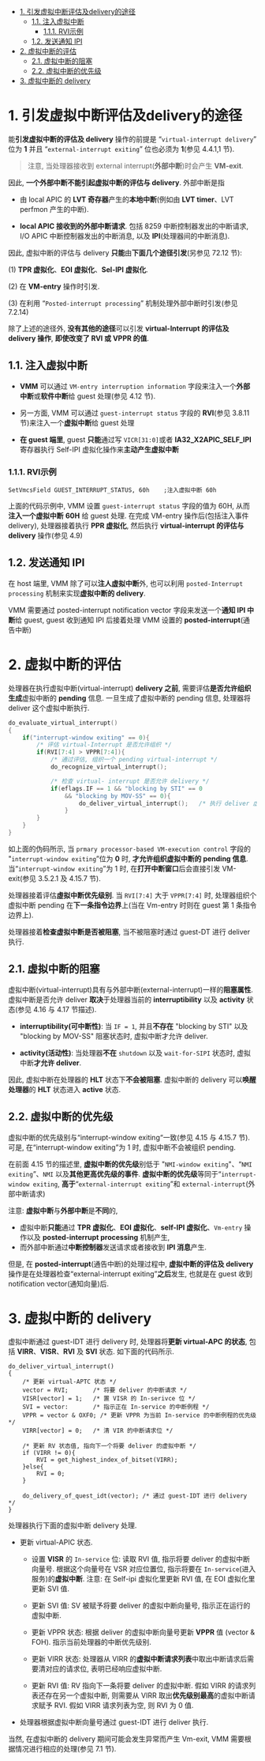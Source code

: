 
<!-- @import "[TOC]" {cmd="toc" depthFrom=1 depthTo=6 orderedList=false} -->

<!-- code_chunk_output -->

- [1. 引发虚拟中断评估及delivery的途径](#1-引发虚拟中断评估及delivery的途径)
  - [1.1. 注入虚拟中断](#11-注入虚拟中断)
    - [1.1.1. RVI示例](#111-rvi示例)
  - [1.2. 发送通知 IPI](#12-发送通知-ipi)
- [2. 虚拟中断的评估](#2-虚拟中断的评估)
  - [2.1. 虚拟中断的阻塞](#21-虚拟中断的阻塞)
  - [2.2. 虚拟中断的优先级](#22-虚拟中断的优先级)
- [3. 虚拟中断的 delivery](#3-虚拟中断的-delivery)

<!-- /code_chunk_output -->

# 1. 引发虚拟中断评估及delivery的途径

能**引发虚拟中断的评估及 delivery** 操作的前提是 “`virtual-interrupt delivery`” 位为 **1** 并且 “`external-interrupt exiting`” 位也必须为 **1**(参见 4.4.1,1 节). 

>注意, 当处理器接收到 external interrupt(**外部中断**)时会产生 **VM-exit**.

因此, **一个外部中断不能引起虚拟中断的评估与 delivery**. 外部中断是指

* 由 local APIC 的 **LVT 奇存器**产生的**本地中断**(例如由 **LVT timer**、LVT perfmon 产生的中断). 

* **local APIC 接收到的外部中断请求**. 包括 8259 中断控制器发出的中断请求, I/O APIC 中断控制器发出的中断消息, 以及 **IPI**(处理器间的中断消息). 

因此, 虚拟中断的评估与 delivery **只能**由**下面几个途径引发**(另参见 72.12 节):

(1) **TPR 虚拟化**、**EOI 虚拟化**、**Sel-IPI 虚拟化**. 

(2) 在 **VM-entry** 操作时引发. 

(3) 在利用 “`Posted-interrupt processing`” 机制处理外部中断时引发(参见 7.2.14)

除了上述的途径外, **没有其他的途径**可以引发 **virtual-Interrupt 的评估及 delivery 操作**, **即使改变了 RVI 或 VPPR 的值**. 

## 1.1. 注入虚拟中断

* **VMM** 可以通过 `VM-entry interruption information` 字段来注入一个**外部中断**或**软件中断**给 guest 处理(参见 4.12 节). 

* 另一方面, VMM 可以通过 `guest-interrupt status` 字段的 **RVI**(参见 3.8.11 节)来注入一个**虚拟中断**给 guest 处理

* **在 guest 端里**, guest **只能**通过写 `VICR[31:0]`或者 **IA32_X2APIC_SELF_IPI** 寄存器执行 Self-IPI 虚拟化操作来**主动产生虚拟中断**

### 1.1.1. RVI示例

```
SetVmcsField GUEST_INTERRUPT_STATUS, 60h    ;注入虚拟中断 60h 
```

上面的代码示例中, VMM 设置 `guest-interrupt status` 字段的值为 60H, 从而**注入一个虚拟中断** **60H** 给 guest 处理. 在完成 VM-entry 操作后(包括注入事件 delivery), 处理器接着执行 **PPR 虚拟化**, 然后执行 **virtual-interrupt 的评估与 delivery** 操作(参见 4.9)

## 1.2. 发送通知 IPI

在 host 端里, VMM 除了可以**注人虚拟中断**外, 也可以利用 `posted-Interrupt processing` 机制来实现**虚拟中断的 delivery**. 

VMM 需要通过 posted-interrupt notification vector 字段来发送一个**通知 IPI 中断**给 guest, guest 收到通知 IPI 后接着处理 VMM 设置的 **posted-interrupt**(通告中断)

# 2. 虚拟中断的评估

处理器在执行虚拟中断(virtual-interrupt) **delivery 之前**, 需要评估**是否允许组织生成**虚拟中断的 **pending** 信息. 一旦生成了虚拟中断的 pending 信息, 处理器将 deliver 这个虚拟中断执行. 

```cpp
do_evaluate_virtual_interrupt()
{
    if("interrupt-window exiting" == 0){
        /* 评估 virtual-Interrupt 是否允许组织 */
        if(RVI[7:4] > VPPR[7:4]){
            /* 通过评估, 组织一个 pending virtual-interrupt */
            do_recognize_virtual_interrupt();

            /* 检查 virtual- interrupt 是否允许 delivery */
            if(eflags.IF == 1 && "blocking by STI" == 0
                && "blocking by MOV-SS" == 0){
                    do_deliver_virtual_interrupt();   /* 执行 deliver 虚拟中断 */
                }
        }
    }
}
```

如上面的伪码所示, 当 `prmary processor-based VM-execution control` 字段的 "`interrupt-window exiting`”位为 **0** 时, **才允许组织虚拟中断的 pending 信息**. 当“`interrupt-window exiting`”为 1 时, 在**打开中断窗口**后会直接引发 VM-exit(参见 3.5.2.1 及 4.15.7 节). 

处理器接着评估**虛拟中断优先级别**. 当 `RVI[7:4]` 大于 `VPPR[7:4]` 时, 处理器组织个虚拟中断 pending 在**下一条指令边界**上(当在 Vm-entry 时则在 guest 第 1 条指令边界上). 

处理器接着**检查虚拟中断是否被阻塞**, 当不被阻塞时通过 guest-DT 进行 deliver 执行.

## 2.1. 虚拟中断的阻塞

虚拟中断(virtual-interrupt)具有与外部中断(external-interrupt)一样的**阻塞属性**. 虚拟中断是否允许 deliver **取决**于处理器当前的 **interruptibility** 以及 **activity** 状态(参见 4.16 与 4.17 节描述). 

* **interruptibility(可中断性)**: 当 `IF = 1`, 并且**不存在** "blocking by STI" 以及 "blocking by MOV-SS" 阻塞状态时, 虚拟中断才允许 deliver. 

* **activity(活动性)**: 当处理器**不在** `shutdown` 以及 `wait-for-SIPI` 状态时, 虚拟中断**才允许 deliver**.

因此, 虚拟中断在处理器的 **HLT** 状态下**不会被阻塞**. 虚拟中断的 delivery 可以**唤醒处理器**的 **HLT** 状态进入 **active** 状态. 

## 2.2. 虚拟中断的优先级

虚拟中断的优先级别与“interrupt-window exiting“一致(参见 4.15 与 4.15.7 节). 可是, 在“interrupt-window exiting”为 1 时, 虚拟中断不会被组织 pending. 

在前面 4.15 节的描述里, **虚拟中断的优先级**别低于 "`NMI-window exiting`"、“`NMI exiting`”、`NMI` 以及**其他更高优先级的事件**. **虚拟中断的优先级**等同于“`interrupt-window exiting`, **高于**“`external-interrupt exiting`”和 `external-interrupt`(外部中断请求)

注意: **虚拟中断**与**外部中断**是**不同**的, 
* 虚拟中断**只能**通过 **TPR 虚拟化**、**EOI 虚拟化**、**self-IPI 虚拟化**、`Vm-entry` 操作以及 **posted-interrupt processing** 机制产生, 
* 而外部中断通过**中断控制器**发送请求或者接收到 **IPI 消息**产生. 

但是, 在 **posted-interrupt**(通告中断)的处理过程中, **虚拟中断的评估及 delivery** 操作是在处理器检查“external-interrupt exiting”**之后**发生, 也就是在 guest 收到 notification vector(通知向量)后. 

# 3. 虚拟中断的 delivery

虚拟中断通过 guest-IDT 进行 delivery 时, 处理器将**更新 virtual-APC 的状态**, 包括 **VIRR**、**VISR**、**RVI** 及 **SVI** 状态. 如下面的代码所示. 

```
do_deliver_virtual_interrupt()
{
    /* 更新 virtual-APTC 状态 */
    vector = RVI;       /* 将要 deliver 的中断请求 */
    VISR[vector] = 1;   /* 置 VISR 的 In-serivce 位 */
    SVI = vector:       /* 指示正在 In-service 的中断例程 */
    VPPR = vector & OXF0; /* 更新 VPPR 为当前 In-service 的中断例程的优先级 */
    VIRR[vector] = 0;   /* 清 VIR 的中断请求位 */

    /* 更新 RV 状态值, 指向下一个将要 deliver 的虚拟中断 */
    if (VIRR != 0){
        RVI = get_highest_index_of_bitset(VIRR);
    }else{
        RVI = 0;
    }

    do_delivery_of_quest_idt(vector); /* 通过 guest-IDT 进行 delivery */
}
```

处理器执行下面的虚拟中断 delivery 处理. 

* 更新 virtual-APIC 状态. 

    * 设置 **VISR** 的 `In-service` 位: 读取 RVI 值, 指示将要 deliver 的虚拟中断向量号. 根据这个向量号在 VSR 对应位置位, 指示将要在 `In-service`(进入服务)的**虚拟中断**. 注意: 在 Self-ipi 虚拟化里更新 RVI 值, 在 EOI 虚拟化里更新 SVI 值. 

    * 更新 SVI 值: SV 被赋予将要 deliver 的虚拟中断向量号, 指示正在运行的虚拟中断. 

    * 更新 VPPR 状态: 根据 deliver 的虚拟中断向量号更新 **VPPR** 值 (vector & FOH). 指示当前处理器的中断优先级别. 

    * 更新 VIRR 状态: 处理器从 VIRR 的**虚拟中断请求列表**中取出中断请求后需要清对应的请求位, 表明已经响应虚拟中断. 

    * 更新 RVI 值: RV 指向下一条将要 deliver 的虚拟中断. 假如 VIRR 的请求列表还存在另一个虚拟中断, 则需要从 VIRR 取出**优先级别最高**的虚拟中断请求赋予 RVI. 假如 VIRR 请求列表为空, 则 RVI 为 0 值. 

* 处理器根据虚拟中断向量号通过 guest-IDT 进行 deliver 执行. 

当然, 在虚拟中断的 delivery 期间可能会发生异常而产生 Vm-exit, VMM 需要根据情况进行相应的处理(参见 7.1 节). 